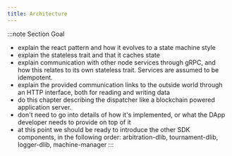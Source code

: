 ```yaml
---
title: Architecture
---
```


:::note Section Goal
- explain the react pattern and how it evolves to a state machine style
- explain the stateless trait and that it caches state
- explain communication with other node services through gRPC, and how this relates to its own stateless trait. Services are assumed to be idempotent.
- explain the provided communication links to the outside world through an HTTP interface, both for reading and writing data
- do this chapter describing the dispatcher like a blockchain powered application server.
- don't need to go into details of how it's implemented, or what the DApp developer needs to provide on top of it
- at this point we should be ready to introduce the other SDK components, in the following order: arbitration-dlib, tournament-dlib, logger-dlib, machine-manager
:::
